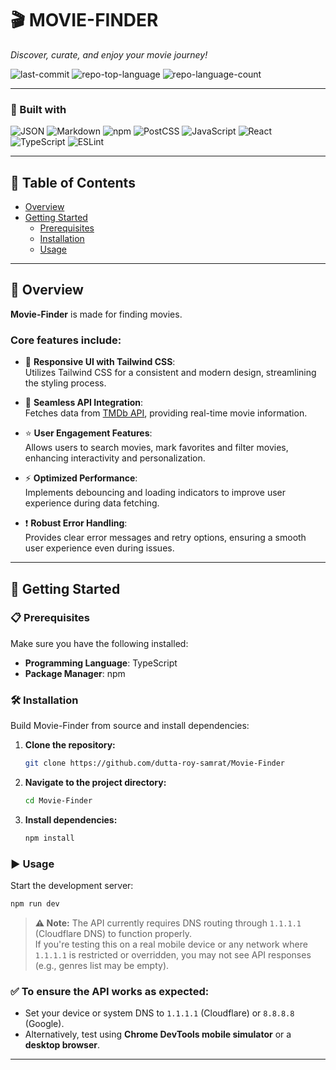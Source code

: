 # 🎬 MOVIE-FINDER  
*Discover, curate, and enjoy your movie journey!*

![last-commit](https://img.shields.io/github/last-commit/dutta-roy-samrat/Movie-Finder?style=flat&logo=git&logoColor=white&color=0080ff)
![repo-top-language](https://img.shields.io/github/languages/top/dutta-roy-samrat/Movie-Finder?style=flat&color=0080ff)
![repo-language-count](https://img.shields.io/github/languages/count/dutta-roy-samrat/Movie-Finder?style=flat&color=0080ff)

---

### 🚀 Built with

![JSON](https://img.shields.io/badge/JSON-000000.svg?style=flat&logo=JSON&logoColor=white)
![Markdown](https://img.shields.io/badge/Markdown-000000.svg?style=flat&logo=Markdown&logoColor=white)
![npm](https://img.shields.io/badge/npm-CB3837.svg?style=flat&logo=npm&logoColor=white)
![PostCSS](https://img.shields.io/badge/PostCSS-DD3A0A.svg?style=flat&logo=PostCSS&logoColor=white)
![JavaScript](https://img.shields.io/badge/JavaScript-F7DF1E.svg?style=flat&logo=JavaScript&logoColor=black)
![React](https://img.shields.io/badge/React-61DAFB.svg?style=flat&logo=React&logoColor=black)
![TypeScript](https://img.shields.io/badge/TypeScript-3178C6.svg?style=flat&logo=TypeScript&logoColor=white)
![ESLint](https://img.shields.io/badge/ESLint-4B32C3.svg?style=flat&logo=ESLint&logoColor=white)

---

## 📑 Table of Contents

- [Overview](#overview)  
- [Getting Started](#getting-started)  
  - [Prerequisites](#prerequisites)  
  - [Installation](#installation)  
  - [Usage](#usage)

---

## 📖 Overview

**Movie-Finder** is made for finding movies.
 
### Core features include:

- 🚀 **Responsive UI with Tailwind CSS**:  
  Utilizes Tailwind CSS for a consistent and modern design, streamlining the styling process.

- 🎥 **Seamless API Integration**:  
  Fetches data from [TMDb API](https://www.themoviedb.org/documentation/api), providing real-time movie information.

- ⭐ **User Engagement Features**:  
  Allows users to search movies, mark favorites and filter movies, enhancing interactivity and personalization.

- ⚡ **Optimized Performance**:  
  Implements debouncing and loading indicators to improve user experience during data fetching.

- ❗ **Robust Error Handling**:  
  Provides clear error messages and retry options, ensuring a smooth user experience even during issues.

---

## 🚧 Getting Started

### 📋 Prerequisites

Make sure you have the following installed:

- **Programming Language**: TypeScript  
- **Package Manager**: npm

### 🛠️ Installation

Build Movie-Finder from source and install dependencies:

1. **Clone the repository:**

   ```sh
   git clone https://github.com/dutta-roy-samrat/Movie-Finder
   ```

2. **Navigate to the project directory:**

   ```sh
   cd Movie-Finder
   ```

3. **Install dependencies:**

   ```sh
   npm install
   ```

### ▶️ Usage

Start the development server:

```sh
npm run dev
```
> **⚠️ Note:** The API currently requires DNS routing through `1.1.1.1` (Cloudflare DNS) to function properly.  
> If you're testing this on a real mobile device or any network where `1.1.1.1` is restricted or overridden, you may not see API responses (e.g., genres list may be empty).

### ✅ To ensure the API works as expected:
- Set your device or system DNS to `1.1.1.1` (Cloudflare) or `8.8.8.8` (Google).
- Alternatively, test using **Chrome DevTools mobile simulator** or a **desktop browser**.

---
